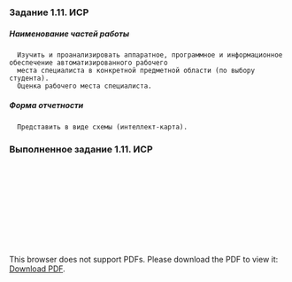 ### Задание 1.11. ИСР

##### Наименование частей работы
      
      Изучить и проанализировать аппаратное, программное и информационное обеспечение автоматизированного рабочего 
      места специалиста в конкретной предметной области (по выбору студента). 
      Оценка рабочего места специалиста.

##### Форма отчетности
      
      Представить в виде схемы (интеллект-карта).

### Выполненное задание 1.11. ИСР

[](https://github.com/MarinaSvistunova/study_practice_3/blob/master/%D0%A1%D0%B2%D0%B8%D1%81%D1%82%D1%83%D0%BD%D0%BE%D0%B2%D0%B0%2C%203%D0%98%D0%92%D0%A2%2C%20%D0%98%D0%A1%D0%A0%2C%201-11.pdf)


<object data="https://github.com/MarinaSvistunova/study_practice_3/blob/master/%D0%A1%D0%B2%D0%B8%D1%81%D1%82%D1%83%D0%BD%D0%BE%D0%B2%D0%B0%2C%203%D0%98%D0%92%D0%A2%2C%20%D0%98%D0%A1%D0%A0%2C%201-11.pdf" type="application/pdf" width="700px" height="700px">
    <embed src="https://github.com/MarinaSvistunova/study_practice_3/blob/master/%D0%A1%D0%B2%D0%B8%D1%81%D1%82%D1%83%D0%BD%D0%BE%D0%B2%D0%B0%2C%203%D0%98%D0%92%D0%A2%2C%20%D0%98%D0%A1%D0%A0%2C%201-11.pdf">
        <p>This browser does not support PDFs. Please download the PDF to view it: <a href="https://github.com/MarinaSvistunova/study_practice_3/blob/master/%D0%A1%D0%B2%D0%B8%D1%81%D1%82%D1%83%D0%BD%D0%BE%D0%B2%D0%B0%2C%203%D0%98%D0%92%D0%A2%2C%20%D0%98%D0%A1%D0%A0%2C%201-11.pdf">Download PDF</a>.</p>
    </embed>
</object>
